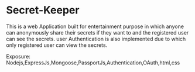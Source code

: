 # Secret-Keeper
This is a web Application built for entertainment purpose in which anyone can anonymously share their secrets if they want to and the registered user can see the secrets.
user Authentication is also implemented due to which only registered user can view the secrets.

Exposure: Nodejs,ExpressJs,Mongoose,PassportJs,Authentication,OAuth,html,css
